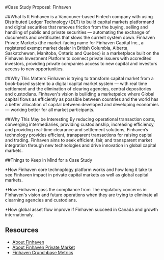 #Case Study Proposal: Finhaven

##What Is It
Finhaven is a Vancouver-based Fintech company with using Distributed Ledger Technology (DLT) to build capital markets platformand and digital securities that removes friction from the buying, selling and handling of public and private securities — automating the exchange of documents and certificates that slows the current system down.
Finhaven Private Markets (the market-facing name for Finhaven Capital Inc., a registered exempt market dealer in British Columbia, Alberta, Saskatchewan, Manitoba, Ontario and Quebec) is a marketplace built on the Finhaven Investment Platform to connect private issuers with accredited investors, providing private companies access to new capital and investors access to new opportunities.

##Why This Matters
Finhaven is trying to transform capital market from a book-based system to a digital capital market system — with real time settlement and the elimination of clearing agencies, central depositories and custodians.
Finhaven's vision is builiding a marketpalce where Global capital flows as efficiently as possible between countries and the world has a better allocation of capital between developed and developing economies — working better for all market participants.

##Why This May be Interesting
By reducing operational transaction costs, converging intermediaries, providing custodianship, increasing efficiency, and providing real-time clearance and settlement solutions, Finhaven’s technology provides efficient, transparent transactions for raising capital and trading.
Finhaven aims to seek efficient, fair, and transparent market integration through new technologies and drive innovation in global capital markets.


##Things to Keep in Mind for a Case Study


*How Finhaven core technoplogy platform works and how long it take to see Finhaven impact in private capital markets as well as global capital markets.

*How Finhaven pass the compliance from The regulatory concerns in Finhaven's vision and future operations when they are trying to eliminate all clearning agencies and custodians.

*How global asset flow improve if Finhaven succeed in Canada and growth internationaly.

## Resources
* [About Finhaven](https://www.finhaven.com/)
* [About Finhaven Private Market](https://www.finhaven.ca/)
* [Finhaven Crunchbase Metrics](https://www.crunchbase.com/organization/finhaven)
